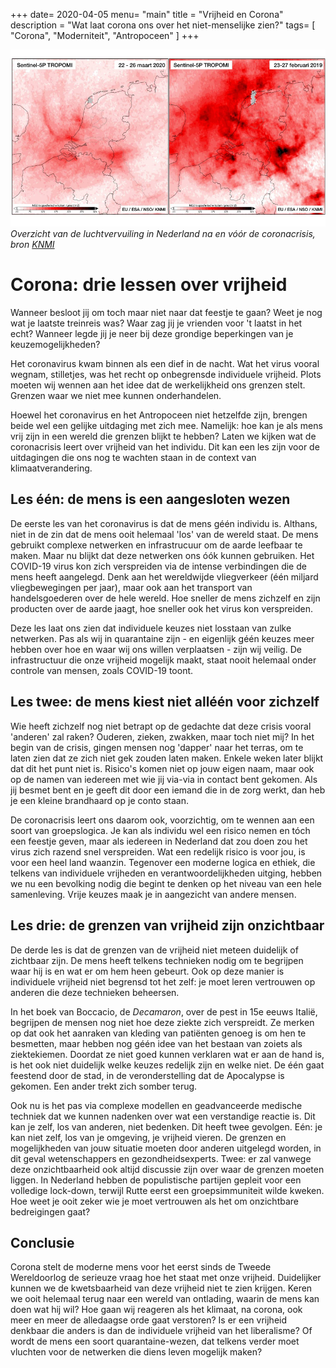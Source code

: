 
+++
date= 2020-04-05
menu= "main"
title = "Vrijheid en Corona"
description = "Wat laat corona ons over het niet-menselijke zien?"
tags= [
    "Corona",
    "Moderniteit",
    "Antropoceen"
]
+++

![](https://github.com/Boreque/deklos/blob/master/static/images/lucht.png?raw=true "Luchtkwaliteit voor en na Corona")
*Overzicht van de luchtvervuiling in Nederland na en vóór de coronacrisis, bron [KNMI](https://www.knmi.nl/over-het-knmi/nieuws/afname-luchtvervuiling-boven-nederland)*

# Corona: drie lessen over vrijheid

Wanneer besloot jij om toch maar niet naar dat feestje te gaan? Weet je nog wat je laatste treinreis was? Waar zag jij je vrienden voor 't laatst in het echt? Wanneer legde jij je neer bij deze grondige beperkingen van je keuzemogelijkheden? <!--more-->

Het coronavirus kwam binnen als een dief in de nacht. Wat het virus vooral wegnam, stilletjes, was het recht op onbegrensde individuele vrijheid. Plots moeten wij wennen aan het idee dat de werkelijkheid ons grenzen stelt. Grenzen waar we niet mee kunnen onderhandelen. 

Hoewel het coronavirus en het Antropoceen niet hetzelfde zijn, brengen beide wel een gelijke uitdaging met zich mee. Namelijk: hoe kan je als mens vrij zijn in een wereld die grenzen blijkt te hebben? Laten we kijken wat de coronacrisis leert over vrijheid van het individu. Dit kan een les zijn voor de uitdagingen die ons nog te wachten staan in de context van klimaatverandering. 

## Les één: de mens is een aangesloten wezen

De eerste les van het coronavirus is dat de mens géén individu is. Althans, niet in de zin dat de mens ooit helemaal 'los' van de wereld staat. De mens gebruikt complexe netwerken en infrastrucuur om de aarde leefbaar te maken. Maar nu blijkt dat deze netwerken ons óók kunnen gebruiken. Het COVID-19 virus kon zich verspreiden via de intense verbindingen die de mens heeft aangelegd. Denk aan het wereldwijde vliegverkeer (één miljard vliegbewegingen per jaar), maar ook aan het transport van handelsgoederen over de hele wereld. Hoe sneller de mens zichzelf en zijn producten over de aarde jaagt, hoe sneller ook het virus kon verspreiden.

Deze les laat ons zien dat individuele keuzes niet losstaan van zulke netwerken. Pas als wij in quarantaine zijn - en eigenlijk géén keuzes meer hebben over hoe en waar wij ons willen verplaatsen - zijn wij veilig. De infrastructuur die onze vrijheid mogelijk maakt, staat nooit helemaal onder controle van mensen, zoals COVID-19 toont. 

## Les twee: de mens kiest niet alléén voor zichzelf

Wie heeft zichzelf nog niet betrapt op de gedachte dat deze crisis vooral 'anderen' zal raken? Ouderen, zieken, zwakken, maar toch niet mij? In het begin van de crisis, gingen mensen nog 'dapper' naar het terras, om te laten zien dat ze zich niet gek zouden laten maken. Enkele weken later blijkt dat dit het punt niet is. Risico's komen niet op jouw eigen naam, maar ook op de namen van iedereen met wie jij via-via in contact bent gekomen. Als jij besmet bent en je geeft dit door een iemand die in de zorg werkt, dan heb je een kleine brandhaard op je conto staan. 

De coronacrisis leert ons daarom ook, voorzichtig, om te wennen aan een soort van groepslogica. Je kan als individu wel een risico nemen en tóch een feestje geven, maar als iedereen in Nederland dat zou doen zou het virus zich razend snel verspreiden. Wat een redelijk risico is voor jou, is voor een heel land waanzin. Tegenover een moderne logica en ethiek, die telkens van individuele vrijheden en verantwoordelijkheden uitging, hebben we nu een bevolking nodig die begint te denken op het niveau van een hele samenleving. Vrije keuzes maak je in aangezicht van andere mensen. 

## Les drie: de grenzen van vrijheid zijn onzichtbaar

De derde les is dat de grenzen van de vrijheid niet meteen duidelijk of zichtbaar zijn. De mens heeft telkens technieken nodig om te begrijpen waar hij is en wat er om hem heen gebeurt. Ook op deze manier is individuele vrijheid niet begrensd tot het zelf: je moet leren vertrouwen op anderen die deze technieken beheersen.

In het boek van Boccacio, de *Decamaron*, over de pest in 15e eeuws Italië, begrijpen de mensen nog niet hoe deze ziekte zich verspreidt. Ze merken op dat ook het aanraken van kleding van patiënten genoeg is om hen te besmetten, maar hebben nog géén idee van het bestaan van zoiets als ziektekiemen. Doordat ze niet goed kunnen verklaren wat er aan de hand is, is het ook niet duidelijk welke keuzes redelijk zijn en welke niet. De één gaat feestend door de stad, in de veronderstelling dat de Apocalypse is gekomen. Een ander trekt zich somber terug. 

Ook nu is het pas via complexe modellen en geadvanceerde medische techniek dat we kunnen nadenken over wat een verstandige reactie is. Dit kan je zelf, los van anderen, niet bedenken. Dit heeft twee gevolgen. Eén: je kan niet zelf, los van je omgeving, je vrijheid vieren. De grenzen en mogelijkheden van jouw situatie moeten door anderen uitgelegd worden, in dit geval wetenschappers en gezondheidsexperts. Twee: er zal vanwege deze onzichtbaarheid ook altijd discussie zijn over waar de grenzen moeten liggen. In Nederland hebben de populistische partijen gepleit voor een volledige lock-down, terwijl Rutte eerst een groepsimmuniteit wilde kweken. Hoe weet je ooit zeker wie je moet vertrouwen als het om onzichtbare bedreigingen gaat? 

## Conclusie

Corona stelt de moderne mens voor het eerst sinds de Tweede Wereldoorlog de serieuze vraag hoe het staat met onze vrijheid. Duidelijker kunnen we de kwetsbaarheid van deze vrijheid niet te zien krijgen. Keren we ooit helemaal terug naar een wereld van ontlading, waarin de mens kan doen wat hij wil? Hoe gaan wij reageren als het klimaat, na corona, ook meer en meer de alledaagse orde gaat verstoren? Is er een vrijheid denkbaar die anders is dan de individuele vrijheid van het liberalisme? Of wordt de mens een soort quarantaine-wezen, dat telkens verder moet vluchten voor de netwerken die diens leven mogelijk maken?
